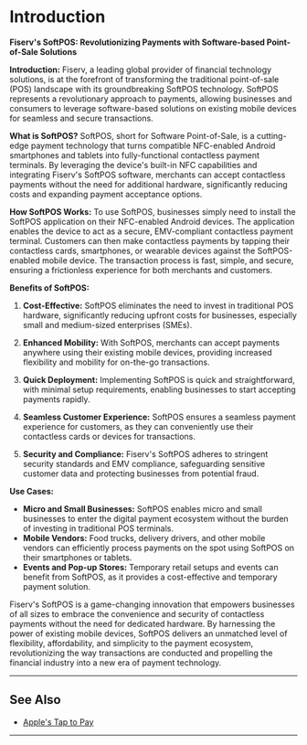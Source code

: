 # Introduction

**Fiserv's SoftPOS: Revolutionizing Payments with Software-based Point-of-Sale Solutions**

**Introduction:**
Fiserv, a leading global provider of financial technology solutions, is at the forefront of transforming the traditional point-of-sale (POS) landscape with its groundbreaking SoftPOS technology. SoftPOS represents a revolutionary approach to payments, allowing businesses and consumers to leverage software-based solutions on existing mobile devices for seamless and secure transactions.

**What is SoftPOS?**
SoftPOS, short for Software Point-of-Sale, is a cutting-edge payment technology that turns compatible NFC-enabled Android smartphones and tablets into fully-functional contactless payment terminals. By leveraging the device's built-in NFC capabilities and integrating Fiserv's SoftPOS software, merchants can accept contactless payments without the need for additional hardware, significantly reducing costs and expanding payment acceptance options.

**How SoftPOS Works:**
To use SoftPOS, businesses simply need to install the SoftPOS application on their NFC-enabled Android devices. The application enables the device to act as a secure, EMV-compliant contactless payment terminal. Customers can then make contactless payments by tapping their contactless cards, smartphones, or wearable devices against the SoftPOS-enabled mobile device. The transaction process is fast, simple, and secure, ensuring a frictionless experience for both merchants and customers.

**Benefits of SoftPOS:**
1. **Cost-Effective:** SoftPOS eliminates the need to invest in traditional POS hardware, significantly reducing upfront costs for businesses, especially small and medium-sized enterprises (SMEs).

2. **Enhanced Mobility:** With SoftPOS, merchants can accept payments anywhere using their existing mobile devices, providing increased flexibility and mobility for on-the-go transactions.

3. **Quick Deployment:** Implementing SoftPOS is quick and straightforward, with minimal setup requirements, enabling businesses to start accepting payments rapidly.

4. **Seamless Customer Experience:** SoftPOS ensures a seamless payment experience for customers, as they can conveniently use their contactless cards or devices for transactions.

5. **Security and Compliance:** Fiserv's SoftPOS adheres to stringent security standards and EMV compliance, safeguarding sensitive customer data and protecting businesses from potential fraud.

**Use Cases:**
- **Micro and Small Businesses:** SoftPOS enables micro and small businesses to enter the digital payment ecosystem without the burden of investing in traditional POS terminals.
- **Mobile Vendors:** Food trucks, delivery drivers, and other mobile vendors can efficiently process payments on the spot using SoftPOS on their smartphones or tablets.
- **Events and Pop-up Stores:** Temporary retail setups and events can benefit from SoftPOS, as it provides a cost-effective and temporary payment solution.

Fiserv's SoftPOS is a game-changing innovation that empowers businesses of all sizes to embrace the convenience and security of contactless payments without the need for dedicated hardware. By harnessing the power of existing mobile devices, SoftPOS delivers an unmatched level of flexibility, affordability, and simplicity to the payment ecosystem, revolutionizing the way transactions are conducted and propelling the financial industry into a new era of payment technology.

---
## See Also

- [Apple's Tap to Pay](?path=docs/TTP/Apple-Pay/Introduction-Apple-Tap-To-Pay.md)

---


 

